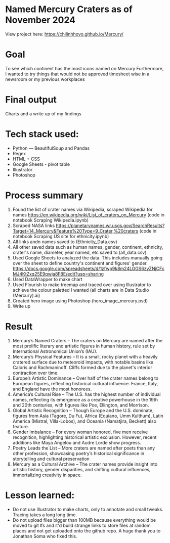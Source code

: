 # Named Mercury Craters as of November 2024 
 
View project here: https://chilinhhovo.github.io/Mercury/

# Goal 
To see which continent has the most icons named on Mercury 
Furthermore, I wanted to try things that would not be approved timesheet wise in a newsroom or my previous workplaces 

# Final output 
Charts and a write up of my findings 

# Tech stack used:
- Python — BeautifulSoup and Pandas
- Regex
- HTML + CSS 
- Google Sheets - pivot table 
- Illustrator 
- Photoshop

# Process summary
1. Found the list of crater names via Wikipedia, scraped Wikipedia for names https://en.wikipedia.org/wiki/List_of_craters_on_Mercury (code in notebook Scraping Wikipedia.ipynb) 
3. Scraped NASA links https://planetarynames.wr.usgs.gov/SearchResults?Target=14_Mercury&Feature%20Type=9_Crater,%20craters (code in notebook Scraping US site for ethnicity.ipynb)
4. All links andn names saved to (Ethnicity_Data.csv)
5. All other saved data such as human names, gender, continent, ethnicity, crater's name, diameter, year named, etc saved to (all_data.csv) 
6. Used Google Sheets to analyzed the data. This includes manually going over the sheet to define country's continent and figures' gender.  https://docs.google.com/spreadsheets/d/1zfwp9k8m24LGGS6zyZNjCFcMJ4KtZxq25E9qwja8F8E/edit?usp=sharing
7. Used DataWrapper to make chart
8. Used Flourish to make treemap and traced over using Illustrator to achieve the colour paletted I wanted (all charts are in Data Studio (Mercury).ai) 
9. Created hero image using Photoshop (hero_image_mercury.psd)
10. Write up

# Result 
1. Mercury’s Named Craters – The craters on Mercury are named after the most prolific literary and artistic figures in human history, rule set by International Astronomical Union’s (IAU).
2. Mercury’s Physical Features – It is a small, rocky planet with a heavily cratered surface due to meteoroid impacts, with notable basins like Caloris and Rachmaninoff. Cliffs formed due to the planet's interior contraction over time.
3. Europe’s Artistic Dominance – Over half of the crater names belong to European figures, reflecting historical cultural influence. France, Italy, and England have the most honorees.
4. America’s Cultural Rise – The U.S. has the highest number of individual names, reflecting its emergence as a creative powerhouse in the 19th and 20th centuries, with figures like Poe, Ellington, and Morrison.
5. Global Artistic Recognition – Though Europe and the U.S. dominate, figures from Asia (Tagore, Du Fu), Africa (Equiano, Umm Kulthum), Latin America (Mistral, Villa-Lobos), and Oceania (Namatjira, Beckett) also feature.
6. Gender Imbalance – For every woman honored, five men receive recognition, highlighting historical artistic exclusion. However, recent additions like Maya Angelou and Audre Lorde show progress.
7. Poetry Leads the List – More craters are named after poets than any other profession, showcasing poetry’s historical significance in storytelling and cultural preservation
8. Mercury as a Cultural Archive – The crater names provide insight into artistic history, gender disparities, and shifting cultural influences, immortalizing creativity in space.

# Lesson learned: 
- Do not use Illustrator to make charts, only to annotate and small tweaks. Tracing takes a long long time.
- Do not upload files bigger than 100MB because everything would be moved to git lfs and it'd build strange links to store files at random places and not get uploaded onto the github repo. A huge  thank you to Jonathan Soma who fixed this. 

